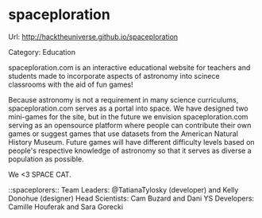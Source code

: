 spaceploration
==============

Url: http://hacktheuniverse.github.io/spaceploration

Category: Education

spaceploration.com is an interactive educational website for teachers and students made to incorporate aspects of astronomy into scinece classrooms with the aid of fun games!

Because astronomy is not a requirement in many science curriculums, spaceploration.com serves as a portal into space. We have designed two mini-games for the site, but in the future we envision spaceploration.com serving as an opensource platform where people can contribute their own games or suggest games that use datasets from the American Natural History Museum. Future games will have different difficulty levels based on people's respective knowledge of astronomy so that it serves as diverse a population as possible. 


We <3 SPACE CAT.

::spaceplorers::
Team Leaders: @TatianaTylosky (developer) and Kelly Donohue (designer)
Head Scientists: Cam Buzard and Dani YS
Developers: Camille Houferak and Sara Gorecki
